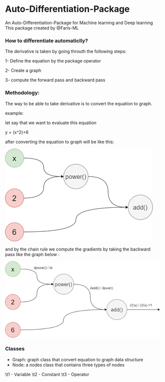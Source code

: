 # Auto-Differentiation-Package
An Auto-Differentiation-Package for Machine learning and Deep learning
This package created by @Faris-ML
### How to differentiate automaticlly?

The derivative is taken by going throuth the following steps:

1- Define the equation by the package operator

2- Create a graph

3- compute the forward pass and backward pass

### Methodology:

The way to be able to take derivative is to convert the equation to graph.

example:

let say that we want to evaluate this equation

y = (x^2)+6

after converting the equation to graph will be like this:

![image](images/graph.png)

and by the chain rule we compute the gradients by taking the backward pass like the graph below :

![image](images/d_graph.png)

### Classes
* Graph: graph class that convert equation to graph data structure
* Node: a nodes class that contains three types of nodes

\t1 - Variable
\t2 - Constant
\t3 - Operator
